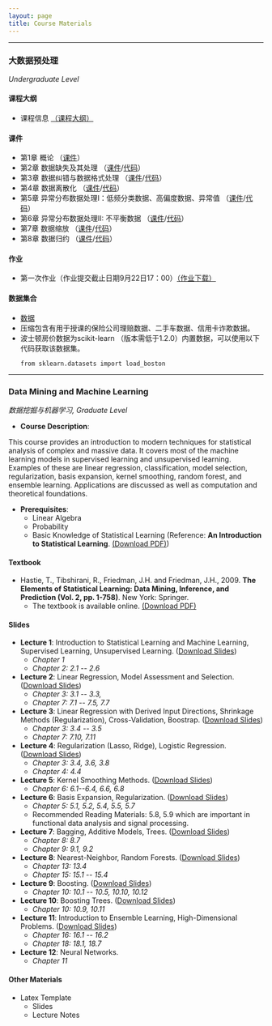 ```yaml
---
layout: page
title: Course Materials
---
```


---
### 大数据预处理 
*Undergraduate Level*
#### 课程大纲
* 课程信息 [（课程大纲）](https://kdocs.cn/l/cng1sNUa84F1)

#### 课件
- 第1章 概论 （[课件](https://jstrieb.github.io/link-lock/#eyJ2IjoiMC4wLjEiLCJlIjoiMDNONUtVTlpuc0xmYTI3VHFGeE9KQ2RrY01mR2J4aUJzRWI3Y0R2aEI5OHhEdnB6bHJtWW1hK1ZoVUVFK1BFPSIsInMiOiI5eVBMa2N3Ymsvakk2RGtnSU5FOVN3PT0iLCJpIjoiczA3TmxNODkyYjlHYWxPayJ9)）
- 第2章 数据缺失及其处理 （[课件](https://jstrieb.github.io/link-lock/#eyJ2IjoiMC4wLjEiLCJlIjoiU0xXdGZOOG5BTmN4eExEb2dzQWxjUENHcVRkSVhFK1EvYkFqUElrYlIwR0k5V3VyMXc3S1ZPOHVCQW5Ec1drPSIsInMiOiJmeWNHRzNPY1Y5NjUvaitqY2xJdUlnPT0iLCJpIjoiY1RQNkV2QmFadkZ6MFdQbyJ9)/[代码](
https://kdocs.cn/l/cpjNx5Iw4fRV)）
- 第3章 数据纠错与数据格式处理 （[课件](https://jstrieb.github.io/link-lock/#eyJ2IjoiMC4wLjEiLCJlIjoiUjRLdzlUREZyYU5uTmZRWDBCb24yZW5YQXFvZDVSM3ZzUm9weFRVVUtsYnJORXBnVEkycDBpZTRkOXlPa3c4PSIsInMiOiJCU3EycUJ4cDlsM0doSHpRa2plRVBRPT0iLCJpIjoiTDg3bTlOSDVKRUNhYkVyTyJ9)/[代码](
https://kdocs.cn/l/cbIZMrXs9l89)）
- 第4章 数据离散化  （[课件](https://jstrieb.github.io/link-lock/#eyJ2IjoiMC4wLjEiLCJlIjoiK1dWNlIyM25SUUNpaGJuMDdMV1hIZ1JzaEovc0JuZkJ2Vzg5T2VwTTgvU3JsZW50SW9JblVVZWRHbUdRQ040PSIsInMiOiJ2T3dwQnkxWUMvSVM1aDRBd0I1Vll3PT0iLCJpIjoiWGNJS3NYcmV4dlNSeXdyayJ9)/[代码](
https://kdocs.cn/l/coFp7tTQuIcu)）
- 第5章 异常分布数据处理I：低频分类数据、高偏度数据、异常值 （[课件](https://jstrieb.github.io/link-lock/#eyJ2IjoiMC4wLjEiLCJlIjoiYkhkTzRTU0Rkd1dPZ0ZVWGU2VEtQZytmbUplVWYzRnNiTlBDNlRsSDdKbVpiRWZSSjduRkNnZkZRUE1xN3U0PSIsInMiOiJRSWJ2OEN2bTZkVWg3ZUVIQThZMWdBPT0iLCJpIjoiYW4rTkFnQ0x0YlRBeVQ1UCJ9)/[代码](
https://kdocs.cn/l/caiKkMBbYIqk)）
- 第6章 异常分布数据处理II: 不平衡数据 （[课件](https://jstrieb.github.io/link-lock/#eyJ2IjoiMC4wLjEiLCJlIjoieXp3RUxsNzFFOFQxV0lORng4dGhaakRvSUZOd1hteHo0Y0QwQXgra3FOWTYwUituWEtpQjBHRzhXSDdGWTRjPSIsInMiOiJaUno3enVLaW83K05KYjZtUTdQRklBPT0iLCJpIjoiSHBBUWR4bTRjQnMrV21KViJ9)/[代码](
https://kdocs.cn/l/coRdKmK0Tqco)）
- 第7章 数据缩放 （[课件](https://jstrieb.github.io/link-lock/#eyJ2IjoiMC4wLjEiLCJlIjoiZU55UkxadVlGR3E3MVRVTHJ1RThGV3d4aFVYNUNjcS9sQ0ppajZaQjZnVFQrb2E0V1d5S2E3ZDcyWGprOEhrPSIsInMiOiJUeEUwOGRkT2x1NDFIcVZrcXg5TWlRPT0iLCJpIjoidzRpanM2MVhKQjdXMTBjRiJ9)/[代码](
https://kdocs.cn/l/cpk6ZsQJUAb2)）
- 第8章 数据归约 （[课件](https://jstrieb.github.io/link-lock/#eyJ2IjoiMC4wLjEiLCJlIjoiaDFUdTA0aFFVVVVJY1huUnBsVUdTaXhJWWVQMGQrclBleGQ0SWtpTnNrckZZOTcybXV0b25BbVBmdTUrU1M4PSIsInMiOiIxZUNITUdxRTFsTVZkNmJoUjdGbGRnPT0iLCJpIjoiQUdjVFpJMjdUWWJYaG1kaiJ9)/[代码](
https://kdocs.cn/l/cb3K2Vyz1Dp1)）

#### 作业
* 第一次作业（作业提交截止日期9月22日17：00）[（作业下载）](https://kdocs.cn/l/ch3WQGyoICIA)

#### 数据集合
* [数据](https://jstrieb.github.io/link-lock/#eyJ2IjoiMC4wLjEiLCJlIjoiZy94TGpleDloSnRRcTNjd1o2KzFxZlRzRndQc3JLaEpVV0o0VTN4YzBMWUJXMFBjUTJoMStjVDZObXJMRzBVPSIsInMiOiJiUEVUcUhIYjhMTHUyL2dkQjJlTVpBPT0iLCJpIjoiWWJySGE4T0ZDd1VtbDE3WCJ9)
* 压缩包含有用于授课的保险公司理赔数据、二手车数据、信用卡诈欺数据。
* 波士顿房价数据为scikit-learn （版本需低于1.2.0）内置数据，可以使用以下代码获取该数据集。
  ```{python}
  from sklearn.datasets import load_boston
  ```

---

### Data Mining and Machine Learning
*数据挖掘与机器学习, Graduate Level*

* **Course Description**:
  
This course provides an introduction to modern techniques for statistical analysis of complex and massive data. It covers most of the machine learning models in supervised learning and unsupervised learning. Examples of these are linear regression, classification, model selection, regularization, basis expansion, kernel smoothing, random forest, and ensemble learning. Applications are discussed as well as computation and theoretical foundations.

* **Prerequisites**:
  - Linear Algebra
  - Probability
  - Basic Knowledge of Statistical Learning (Reference: **An Introduction to Statistical Learning**. [(Download PDF)](https://www.statlearning.com/))
 
#### Textbook
* Hastie, T., Tibshirani, R., Friedman, J.H. and Friedman, J.H., 2009. **The Elements of Statistical Learning: Data Mining, Inference, and Prediction (Vol. 2, pp. 1-758)**. New York: Springer.
  - The textbook is available online. [(Download PDF)](https://link.springer.com/book/10.1007/978-0-387-84858-7)
 
#### Slides
* **Lecture 1**: Introduction to Statistical Learning and Machine Learning, Supervised Learning, Unsupervised Learning. ([Download Slides](https://jstrieb.github.io/link-lock/#eyJ2IjoiMC4wLjEiLCJlIjoid0ZaazROS3BUdnRZVXE0NnV0bFlqYVQ4UVlSQkcvdlFIY29BQTVSV0IwZUN3c2s0WnVrN0E2ZTdIdnBINlI0PSIsInMiOiJCNm0wMnRLVG03MGl4V0M2dmpGVnp3PT0iLCJpIjoiT2dnaUM3aGxTcHNURzgwUiJ9))
  - *Chapter 1*
  - *Chapter 2: 2.1 -- 2.6*
* **Lecture 2**: Linear Regression, Model Assessment and Selection. ([Download Slides](https://jstrieb.github.io/link-lock/#eyJ2IjoiMC4wLjEiLCJlIjoiYUE5SFdUc1IyS2NWTE9IUSs1OVV0NXVwYTAvRkdFbTdhOG9nSjlGa0Z3RTYwYzhGYWlYOThVaGYwMmN3dmc0PSIsInMiOiJaNmNXUTU4MFlva084R0hHL0hEcndnPT0iLCJpIjoiMmowNEpkaDg2M0RBNHk2USJ9))
  - *Chapter 3: 3.1 -- 3.3,*
  - *Chapter 7: 7.1 -- 7.5, 7.7*
* **Lecture 3**: Linear Regression with Derived Input Directions, Shrinkage Methods (Regularization), Cross-Validation, Boostrap. ([Download Slides](https://jstrieb.github.io/link-lock/#eyJ2IjoiMC4wLjEiLCJlIjoiVnhuR3VGWTUvVE1UYlJpT0dPalZkSDFRaWVWZDBOUVFiaUlIeGNVY1JWZGU4ZjZ2TEFZckNOa0pVWHJMT0ZZPSIsInMiOiJaOEQwelNXNFhadWMyVnZ1ZmlkKzBnPT0iLCJpIjoiRHF5SjJVUkpmUGs2T0FQZCJ9))
  - *Chapter 3: 3.4 -- 3.5*
  - *Chapter 7: 7.10, 7.11*
* **Lecture 4**: Regularization (Lasso, Ridge), Logistic Regression. ([Download Slides](https://jstrieb.github.io/link-lock/#eyJ2IjoiMC4wLjEiLCJlIjoiRitydW9zQmYrYzQ3RHhReEpMa3U4QTNqdk5rcVpzcm5OQS9WSzR2T2MycVljOWh4Ykp1RHk1Z2p0T3huZWJnPSIsInMiOiJaeHA5RWpnV1ZmZHh4b0J6NXJOLzlRPT0iLCJpIjoiOEFnOFVqU3I3M21vT3Q0ZiJ9))
  - *Chapter 3: 3.4, 3.6, 3.8*
  - *Chapter 4: 4.4*
* **Lecture 5**: Kernel Smoothing Methods. ([Download Slides](https://jstrieb.github.io/link-lock/#eyJ2IjoiMC4wLjEiLCJlIjoiWWtUTzFqcWRobkN6QU01ZUJheW11cW1RQlMrT0g4cFRoc2lrdFNFUjBZS0FHQ3RDMHVRQTN3Y3YxNFE0dWJFPSIsInMiOiI1NXV1ekVaL09wVFZnY1kreEh4MGtRPT0iLCJpIjoicXdCNFpBbU5yK3JwZGhPUCJ9))
  - *Chapter 6: 6.1--6.4, 6.6, 6.8*
* **Lecture 6**: Basis Expansion, Regularization. ([Download Slides](https://jstrieb.github.io/link-lock/#eyJ2IjoiMC4wLjEiLCJlIjoiTUh2QXg1TDZWN1ZWUFcxSUE5MTh3UU5Ec1pCWGh6MDRpMTdjZ1hDa0hPMFJKTjRXWmIzMURLa3piQnA5MUJ3PSIsInMiOiJvSExya29CUVpFSnNta2NtcXhLeUdBPT0iLCJpIjoicmFhclhZVDdtYVpiV29qdiJ9))
  - *Chapter 5: 5.1, 5.2, 5.4, 5.5, 5.7*
  - Recommended Reading Materials: 5.8, 5.9 which are important in functional data analysis and signal processing.
* **Lecture 7**: Bagging, Additive Models, Trees. ([Download Slides](https://jstrieb.github.io/link-lock/#eyJ2IjoiMC4wLjEiLCJlIjoiYVdpYTRLdVZoQjUrUGdVMFI4eWQ4dUo2cFY1eXZhUDZHY0Qrb3ZHeERaYTBrTHF4YzFoVTMzQkJHS0JURTJjPSIsInMiOiIxcks4Sy9tNjFndVZUMlVTMUhuMUVRPT0iLCJpIjoiUHNseXVBb0lvNGgyeThoMiJ9))
  - *Chapter 8: 8.7*
  - *Chapter 9: 9.1, 9.2*
* **Lecture 8**: Nearest-Neighbor, Random Forests. ([Download Slides](https://jstrieb.github.io/link-lock/#eyJ2IjoiMC4wLjEiLCJlIjoiNDFQcnlFTUpDR2UwNXhjZXROZU5QSUhJS3dnSnVITVlWRm14byt4Z05jQWswdVN6Y1dXQ2V5ZDN5eHZoNGtzPSIsInMiOiJ5eUpQcDkvRll5cW9nd1RvWXp2aEJnPT0iLCJpIjoiT0RDbDMzcmFzd01ZamVUeiJ9))
  - *Chapter 13: 13.4*
  - *Chapter 15: 15.1 -- 15.4*
* **Lecture 9**: Boosting. ([Download Slides](https://jstrieb.github.io/link-lock/#eyJ2IjoiMC4wLjEiLCJlIjoiRVhERldUVTllKzdVNFJVaVl6UnZsT2RsQzB3bmc4YnF2L1VRZWlCZ2ZLaU9VQVhLKzBRR2MwcGZ2bEhtUi9NPSIsInMiOiJWOUlpaktZT08xd2YzcEJpdGxtL2FBPT0iLCJpIjoiZy9rRFM2NDBqMlNZWkxFMyJ9))
  - *Chapter 10: 10.1 -- 10.5, 10.10, 10.12*
* **Lecture 10**: Boosting Trees. ([Download Slides](https://jstrieb.github.io/link-lock/#eyJ2IjoiMC4wLjEiLCJlIjoiN05uYWg5Z1oyVDJGSkp0S0k2U3N2a0l0ZDg3QlNDYno1TWlRRUFBcFVWc1I0VmJHR1g0bzUxTmZkZE5FdXZZPSIsInMiOiJENzVOOG1ucG44aU4ybkdwd2NVd0JnPT0iLCJpIjoic2pmZG4vQjFUR2pBOUg2UyJ9))
  - *Chapter 10: 10.9, 10.11*
* **Lecture 11**: Introduction to Ensemble Learning, High-Dimensional Problems. ([Download Slides](https://jstrieb.github.io/link-lock/#eyJ2IjoiMC4wLjEiLCJlIjoibFNQSlVTQ2xINWxoRkFqMHZIWGF6M2s4MEZEUnJ6Z2M4RW04amtFRzV3QnNRc1NjSDlhZDRDK253bnlnRVRNPSIsInMiOiJUZVoxZ0g3R280V0pydllxMm00d293PT0iLCJpIjoia3VldjdrOWhVMlY3c2RhNCJ9))
  - *Chapter 16: 16.1 -- 16.2*
  - *Chapter 18: 18.1, 18.7*
* **Lecture 12**: Neural Networks. 
  - *Chapter 11*
  
#### Other Materials
* Latex Template
  - Slides
  - Lecture Notes
